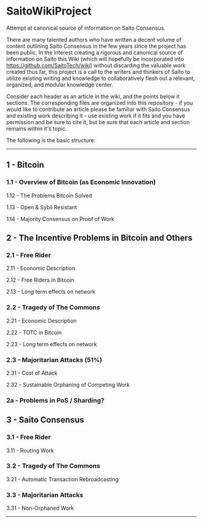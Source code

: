 # SaitoWikiProject
Attempt at canonical source of information on Saito Consensus.

There are many talented authors who have written a decent volume of content outlining Saito Consensus in the few years since the project has been public. In the interest creating a rigorous and canonical source of information on Saito this Wiki (which will hopefully be incorporated into https://github.com/SaitoTech/wiki) without discarding the valuable work created thus far, this project is a call to the writers and thinkers of Saito to utilize existing writing and knowledge to collaboratively flesh out a relevant, organized, and modular knowledge center.

Consider each header as an article in the wiki, and the points below it sections. The corresponding files are organized into this repository - if you would like to contribute an article please be familiar with Saito Consensus and existing work describing it - use existing work if it fits and you have permission and be sure to cite it, but be sure that each article and section remains within it's topic.

The following is the basic structure:

---

## 1    - Bitcoin

### 1.1  - Overview of Bitcoin (as Economic Innovation)

1.12    - The Problems Bitcoin Solved

1.13  - Open & Sybil Resistant

1.14 - Majority Consensus on Proof of Work


## 2    - The Incentive Problems in Bitcoin and Others

### 2.1  - Free Rider

2.11 - Economic Description

2.12 - Free Riders in Bitcoin

2.13 - Long term effects on network


### 2.2  - Tragedy of The Commons

2.21 - Economic Description

2.22 - TOTC in Bitcoin

2.23 - Long term effects on network


### 2.3  - Majoritarian Attacks (51%)

2.31 - Cost of Attack

2.32 - Sustainable Orphaning of Competing Work

### 2a   - Problems in PoS / Sharding?


## 3    - Saito Consensus

### 3.1  - Free Rider

3.11 - Routing Work

### 3.2  - Tragedy of The Commons

3.21 - Automatic Transaction Rebroadcasting

### 3.3  - Majoritarian Attacks

3.31 - Non-Orphaned Work

---

